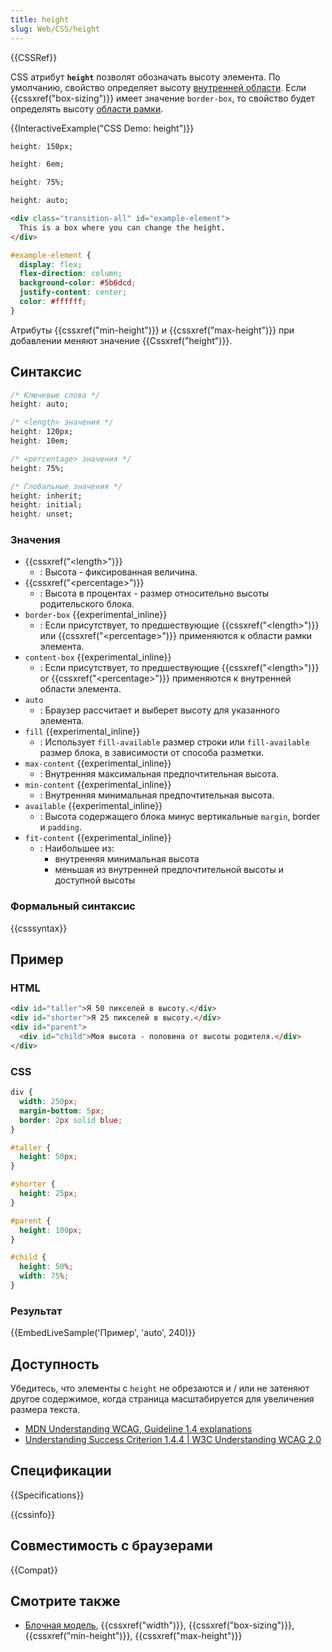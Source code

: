 ```yaml
---
title: height
slug: Web/CSS/height
---
```


{{CSSRef}}

CSS атрибут **`height`** позволят обозначать высоту элемента. По умолчанию, свойство определяет высоту [внутренней области](/ru/docs/Web/CSS/CSS_box_model/Introduction_to_the_CSS_box_model#content). Если {{cssxref("box-sizing")}} имеет значение `border-box`, то свойство будет определять высоту [области рамки](/ru/docs/Web/CSS/CSS_box_model/Introduction_to_the_CSS_box_model#border).

{{InteractiveExample("CSS Demo: height")}}

```css interactive-example-choice
height: 150px;
```

```css interactive-example-choice
height: 6em;
```

```css interactive-example-choice
height: 75%;
```

```css interactive-example-choice
height: auto;
```

```html interactive-example
<div class="transition-all" id="example-element">
  This is a box where you can change the height.
</div>
```

```css interactive-example
#example-element {
  display: flex;
  flex-direction: column;
  background-color: #5b6dcd;
  justify-content: center;
  color: #ffffff;
}
```

Атрибуты {{cssxref("min-height")}} и {{cssxref("max-height")}} при добавлении меняют значение {{Cssxref("height")}}.

## Синтаксис

```css
/* Ключевые слова */
height: auto;

/* <length> значения */
height: 120px;
height: 10em;

/* <percentage> значения */
height: 75%;

/* Глобальные значения */
height: inherit;
height: initial;
height: unset;
```

### Значения

- {{cssxref("&lt;length&gt;")}}
  - : Высота - фиксированная величина.
- {{cssxref("&lt;percentage&gt;")}}
  - : Высота в процентах - размер относительно высоты родительского блока.
- `border-box` {{experimental_inline}}
  - : Если присутствует, то предшествующие {{cssxref("&lt;length&gt;")}} или {{cssxref("&lt;percentage&gt;")}} применяются к области рамки элемента.
- `content-box` {{experimental_inline}}
  - : Если присутствует, то предшествующие {{cssxref("&lt;length&gt;")}} or {{cssxref("&lt;percentage&gt;")}} применяются к внутренней области элемента.
- `auto`
  - : Браузер рассчитает и выберет высоту для указанного элемента.
- `fill` {{experimental_inline}}
  - : Использует `fill-available` размер строки или `fill-available` размер блока, в зависимости от способа разметки.
- `max-content` {{experimental_inline}}
  - : Внутренняя максимальная предпочтительная высота.
- `min-content` {{experimental_inline}}
  - : Внутренняя минимальная предпочтительная высота.
- `available` {{experimental_inline}}
  - : Высота содержащего блока минус вертикальные `margin`, border и `padding`.
- `fit-content` {{experimental_inline}}
  - : Наибольшее из:
    - внутренняя минимальная высота
    - меньшая из внутренней предпочтительной высоты и доступной высоты

### Формальный синтаксис

{{csssyntax}}

## Пример

### HTML

```html
<div id="taller">Я 50 пикселей в высоту.</div>
<div id="shorter">Я 25 пикселей в высоту.</div>
<div id="parent">
  <div id="child">Моя высота - половина от высоты родителя.</div>
</div>
```

### CSS

```css
div {
  width: 250px;
  margin-bottom: 5px;
  border: 2px solid blue;
}

#taller {
  height: 50px;
}

#shorter {
  height: 25px;
}

#parent {
  height: 100px;
}

#child {
  height: 50%;
  width: 75%;
}
```

### Результат

{{EmbedLiveSample('Пример', 'auto', 240)}}

## Доступность

Убедитесь, что элементы с `height` не обрезаются и / или не затеняют другое содержимое, когда страница масштабируется для увеличения размера текста.

- [MDN Understanding WCAG, Guideline 1.4 explanations](/ru/docs/Web/Accessibility/Understanding_WCAG/Perceivable#Guideline_1.4_Make_it_easier_for_users_to_see_and_hear_content_including_separating_foreground_from_background)
- [Understanding Success Criterion 1.4.4 | W3C Understanding WCAG 2.0](https://www.w3.org/TR/UNDERSTANDING-WCAG20/visual-audio-contrast-scale.html)

## Спецификации

{{Specifications}}

{{cssinfo}}

## Совместимость с браузерами

{{Compat}}

## Смотрите также

- [Блочная модель](/ru/docs/Web/CSS/CSS_box_model/Introduction_to_the_CSS_box_model), {{cssxref("width")}}, {{cssxref("box-sizing")}}, {{cssxref("min-height")}}, {{cssxref("max-height")}}
